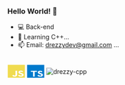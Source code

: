 ### Hello World! 🌙

- 💻 Back-end
- 📘  Learning C++...
- 📫 Email: drezzydev@gmail.com ...
<link rel="stylesheet" href="https://cdn.jsdelivr.net/gh/devicons/devicon@v2.15.1/devicon.min.css">

<div style="display: inline_block"><br>
  <img align="center" alt="drezzy-js" height="30" width="40" src="https://raw.githubusercontent.com/devicons/devicon/master/icons/javascript/javascript-plain.svg">
  <img align="center" alt="drezzy-ts" height="30" width="40" src="https://raw.githubusercontent.com/devicons/devicon/master/icons/typescript/typescript-original.svg">
  <img align="center" alt="drezzy-cpp" height="30" width="40" src="https://cdn.jsdelivr.net/gh/devicons/devicon/icons/cplusplus/cplusplus-original.svg">
</div>
